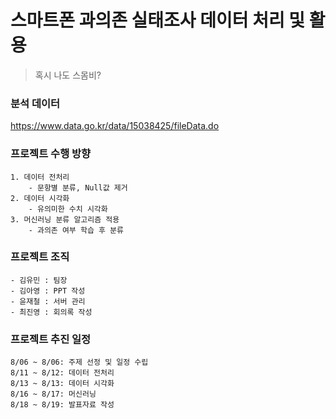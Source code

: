 # 스마트폰 과의존 실태조사 데이터 처리 및 활용
> 혹시 나도 스몸비?

### 분석 데이터
https://www.data.go.kr/data/15038425/fileData.do


### 프로젝트 수행 방향
    1. 데이터 전처리
        - 문항별 분류, Null값 제거
    2. 데이터 시각화
        - 유의미한 수치 시각화
    3. 머신러닝 분류 알고리즘 적용
        - 과의존 여부 학습 후 분류


### 프로젝트 조직
    - 김유민 : 팀장
    - 김아영 : PPT 작성
    - 윤재철 : 서버 관리
    - 최진영 : 회의록 작성


### 프로젝트 추진 일정
    8/06 ~ 8/06: 주제 선정 및 일정 수립
    8/11 ~ 8/12: 데이터 전처리
    8/13 ~ 8/13: 데이터 시각화
    8/16 ~ 8/17: 머신러닝
    8/18 ~ 8/19: 발표자료 작성 
